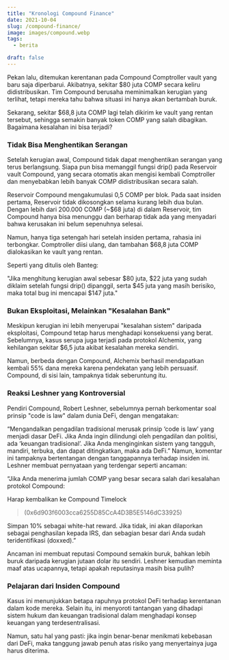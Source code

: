 ```yaml
---
title: "Kronologi Compound Finance"
date: 2021-10-04
slug: /compound-finance/
image: images/compound.webp
tags:
  - berita

draft: false
---
```


Pekan lalu, ditemukan kerentanan pada Compound Comptroller vault yang baru saja diperbarui. Akibatnya, sekitar $80 juta COMP secara keliru didistribusikan. Tim Compound berusaha meminimalkan kerugian yang terlihat, tetapi mereka tahu bahwa situasi ini hanya akan bertambah buruk.

Sekarang, sekitar $68,8 juta COMP lagi telah dikirim ke vault yang rentan tersebut, sehingga semakin banyak token COMP yang salah dibagikan. Bagaimana kesalahan ini bisa terjadi?

### Tidak Bisa Menghentikan Serangan

Setelah kerugian awal, Compound tidak dapat menghentikan serangan yang terus berlangsung. Siapa pun bisa memanggil fungsi drip() pada Reservoir vault Compound, yang secara otomatis akan mengisi kembali Comptroller dan menyebabkan lebih banyak COMP didistribusikan secara salah.

Reservoir Compound mengakumulasi 0,5 COMP per blok. Pada saat insiden pertama, Reservoir tidak dikosongkan selama kurang lebih dua bulan. Dengan lebih dari 200.000 COMP (~$68 juta) di dalam Reservoir, tim Compound hanya bisa menunggu dan berharap tidak ada yang menyadari bahwa kerusakan ini belum sepenuhnya selesai.

Namun, hanya tiga setengah hari setelah insiden pertama, rahasia ini terbongkar. Comptroller diisi ulang, dan tambahan $68,8 juta COMP dialokasikan ke vault yang rentan.

Seperti yang ditulis oleh Banteg:

"Jika menghitung kerugian awal sebesar $80 juta, $22 juta yang sudah diklaim setelah fungsi drip() dipanggil, serta $45 juta yang masih berisiko, maka total bug ini mencapai $147 juta."

### Bukan Eksploitasi, Melainkan "Kesalahan Bank"

Meskipun kerugian ini lebih menyerupai "kesalahan sistem" daripada eksploitasi, Compound tetap harus menghadapi konsekuensi yang berat. Sebelumnya, kasus serupa juga terjadi pada protokol Alchemix, yang kehilangan sekitar $6,5 juta akibat kesalahan mereka sendiri.

Namun, berbeda dengan Compound, Alchemix berhasil mendapatkan kembali 55% dana mereka karena pendekatan yang lebih persuasif. Compound, di sisi lain, tampaknya tidak seberuntung itu.

### Reaksi Leshner yang Kontroversial

Pendiri Compound, Robert Leshner, sebelumnya pernah berkomentar soal prinsip "code is law" dalam dunia DeFi, dengan mengatakan:

“Mengandalkan pengadilan tradisional merusak prinsip ‘code is law’ yang menjadi dasar DeFi. Jika Anda ingin dilindungi oleh pengadilan dan politisi, ada ‘keuangan tradisional’. Jika Anda menginginkan sistem yang tangguh, mandiri, terbuka, dan dapat ditingkatkan, maka ada DeFi.”
Namun, komentar ini tampaknya bertentangan dengan tanggapannya terhadap insiden ini. Leshner membuat pernyataan yang terdengar seperti ancaman:

“Jika Anda menerima jumlah COMP yang besar secara salah dari kesalahan protokol Compound:

Harap kembalikan ke Compound Timelock  
>(0x6d903f6003cca6255D85CcA4D3B5E5146dC33925)

Simpan 10% sebagai white-hat reward.
Jika tidak, ini akan dilaporkan sebagai penghasilan kepada IRS, dan sebagian besar dari Anda sudah teridentifikasi (doxxed).”

Ancaman ini membuat reputasi Compound semakin buruk, bahkan lebih buruk daripada kerugian jutaan dolar itu sendiri. Leshner kemudian meminta maaf atas ucapannya, tetapi apakah reputasinya masih bisa pulih?

### Pelajaran dari Insiden Compound

Kasus ini menunjukkan betapa rapuhnya protokol DeFi terhadap kerentanan dalam kode mereka. Selain itu, ini menyoroti tantangan yang dihadapi sistem hukum dan keuangan tradisional dalam menghadapi konsep keuangan yang terdesentralisasi.

Namun, satu hal yang pasti: jika ingin benar-benar menikmati kebebasan dari DeFi, maka tanggung jawab penuh atas risiko yang menyertainya juga harus diterima.
